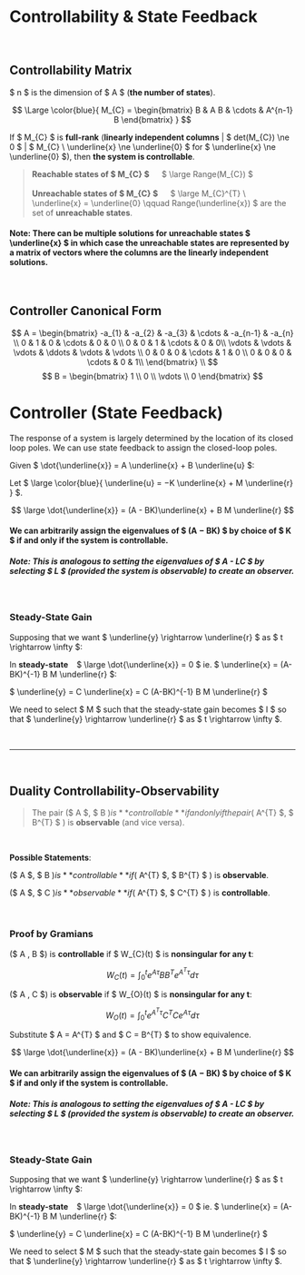 # Controllability & State Feedback

</br>

## Controllability Matrix

$ n $ is the dimension of $ A $ (**the number of states**).

$$ \Large \color{blue}{
M_{C} = \begin{bmatrix}
B & A B & \cdots & A^{n-1} B
\end{bmatrix}
}
$$

If $ M_{C} $ is **full-rank** (**linearly independent columns** | $ det(M_{C}) \ne 0 $ | $ M_{C} \ \underline{x} \ne \underline{0} $ for $ \underline{x} \ne \underline{0} $), then **the system is controllable**.

> **Reachable states of $ M_{C} $** &emsp; $ \large Range(M_{C}) $ </br> </br>
> **Unreachable states of $ M_{C} $** &emsp; $ \large M_{C}^{T} \ \underline{x} = \underline{0} \qquad Range(\underline{x}) $ are the set of **unreachable states**.


#### Note: There can be multiple solutions for unreachable states $ \underline{x} $ in which case the unreachable states are represented by a matrix of vectors where the columns are the linearly independent solutions.

</br>

## Controller Canonical Form

$$ 
A = \begin{bmatrix}
-a_{1} & -a_{2} & -a_{3} & \cdots & -a_{n-1}  & -a_{n} \\
0 & 1 & 0 & \cdots & 0 & 0 \\
0 & 0 & 1 & \cdots & 0 & 0\\
\vdots & \vdots & \vdots & \ddots & \vdots & \vdots \\
0 & 0 & 0 & \cdots & 1 & 0 \\
0 & 0 & 0 & \cdots & 0 & 1\\
\end{bmatrix} \\
$$
$$
B = \begin{bmatrix} 1 \\ 0 \\ \vdots \\ 0 \end{bmatrix}
$$


# Controller (State Feedback)

The response of a system is largely determined by the location of its closed loop poles. We can use state feedback to assign the closed-loop poles.

Given $ \dot{\underline{x}} = A \underline{x} + B \underline{u} $:
 
Let $ \large \color{blue}{ \underline{u} = −K \underline{x} + M \underline{r} } $.

$$ \large \dot{\underline{x}} = (A - BK)\underline{x} + B M \underline{r} $$

#### We can arbitrarily assign the eigenvalues of $ (A − BK) $ by choice of $ K $ if and only if the system is controllable.

##### Note: This is analogous to setting the eigenvalues of $ A - LC $ by selecting $ L $ (provided the system is observable) to create an observer. 

</br>

### Steady-State Gain

Supposing that we want $ \underline{y} \rightarrow \underline{r} $ as $ t \rightarrow \infty $:

In **steady-state** &ensp; $ \large \dot{\underline{x}} = 0 $ ie. $ \underline{x} = (A-BK)^{-1} B M \underline{r} $:

$ \underline{y} = C \underline{x} = C (A-BK)^{-1} B M \underline{r} $


We need to select $ M $ such that the steady-state gain becomes $ I $ so that $ \underline{y} \rightarrow \underline{r} $ as $ t \rightarrow \infty $.



</br> <hr> </br>

## Duality Controllability-Observability

> The pair ($ A $, $ B $) is **controllable** if and only if the pair ($ A^{T} $, $ B^{T} $ ) is **observable** (and vice versa).

</br>

**Possible Statements**:

($ A $, $ B $) is **controllable** if ($ A^{T} $, $ B^{T} $ ) is **observable**.

($ A $, $ C $) is **observable** if ($ A^{T} $, $ C^{T} $ ) is **controllable**.

</br>

### Proof by Gramians

($ A $,$ B $) is **controllable** if $ W_{C}(t) $ is **nonsingular for any t**:

$$ W_{C}(t) = \int_{0}^{t} e^{A \tau} B B^{T} e^{A^{T} \tau} d\tau $$


($ A $,$ C $) is **observable** if $ W_{O}(t) $ is **nonsingular for any t**:

$$ W_{O}(t) = \int_{0}^{t} e^{A^{T} \tau} C^{T} C e^{A \tau} d\tau $$

Substitute $ A = A^{T} $ and $ C = B^{T} $ to show equivalence.




$$ \large \dot{\underline{x}} = (A - BK)\underline{x} + B M \underline{r} $$

#### We can arbitrarily assign the eigenvalues of $ (A − BK) $ by choice of $ K $ if and only if the system is controllable.

##### Note: This is analogous to setting the eigenvalues of $ A - LC $ by selecting $ L $ (provided the system is observable) to create an observer. 

</br>

### Steady-State Gain

Supposing that we want $ \underline{y} \rightarrow \underline{r} $ as $ t \rightarrow \infty $:

In **steady-state** &ensp; $ \large \dot{\underline{x}} = 0 $ ie. $ \underline{x} = (A-BK)^{-1} B M \underline{r} $:

$ \underline{y} = C \underline{x} = C (A-BK)^{-1} B M \underline{r} $


We need to select $ M $ such that the steady-state gain becomes $ I $ so that $ \underline{y} \rightarrow \underline{r} $ as $ t \rightarrow \infty $.



